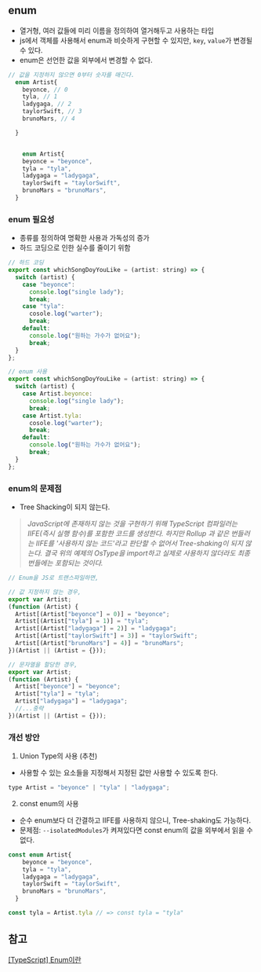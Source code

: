## enum

- 열거형, 여러 값들에 미리 이름을 정의하여 열거해두고 사용하는 타입
- js에서 객체를 사용해서 enum과 비슷하게 구현할 수 있지만, `key`, `value`가 변경될 수 있다.
- enum은 선언한 값을 외부에서 변경할 수 없다.

```js
// 값을 지정하지 않으면 0부터 숫자를 매긴다.
  enum Artist{
    beyonce, // 0
    tyla, // 1
    ladygaga, // 2
    taylorSwift, // 3
    brunoMars, // 4

  }


    enum Artist{
    beyonce = "beyonce",
    tyla = "tyla",
    ladygaga = "ladygaga",
    taylorSwift = "taylorSwift",
    brunoMars = "brunoMars",
  }
```

### enum 필요성

- 종류를 정의하여 명확한 사용과 가독성의 증가
- 하드 코딩으로 인한 실수를 줄이기 위함

```js
// 하드 코딩
export const whichSongDoyYouLike = (artist: string) => {
  switch (artist) {
    case "beyonce":
      console.log("single lady");
      break;
    case "tyla":
      cosole.log("warter");
      break;
    default:
      console.log("원하는 가수가 없어요");
      break;
  }
};

// enum 사용
export const whichSongDoyYouLike = (artist: string) => {
  switch (artist) {
    case Artist.beyonce:
      console.log("single lady");
      break;
    case Artist.tyla:
      cosole.log("warter");
      break;
    default:
      console.log("원하는 가수가 없어요");
      break;
  }
};
```

### enum의 문제점

- Tree Shacking이 되지 않는다.

> _JavaScript에 존재하지 않는 것을 구현하기 위해 TypeScript 컴파일러는 IIFE(즉시 실행 함수)를 포함한 코드를 생성한다. 하지만 Rollup 과 같은 번들러는 IIFE를 '사용하지 않는 코드'라고 판단할 수 없어서 Tree-shaking이 되지 않는다. 결국 위의 예제의 OsType을 import하고 실제로 사용하지 않더라도 최종 번들에는 포함되는 것이다._

```js
// Enum을 JS로 트랜스파일하면,

// 값 지정하지 않는 경우,
export var Artist;
(function (Artist) {
  Artist[(Artist["beyonce"] = 0)] = "beyonce";
  Artist[(Artist["tyla"] = 1)] = "tyla";
  Artist[(Artist["ladygaga"] = 2)] = "ladygaga";
  Artist[(Artist["taylorSwift"] = 3)] = "taylorSwift";
  Artist[(Artist["brunoMars"] = 4)] = "brunoMars";
})(Artist || (Artist = {}));

// 문자열을 할당한 경우,
export var Artist;
(function (Artist) {
  Artist["beyonce"] = "beyonce";
  Artist["tyla"] = "tyla";
  Artist["ladygaga"] = "ladygaga";
  //...중략
})(Artist || (Artist = {}));
```

### 개선 방안

1. Union Type의 사용 (추천)

- 사용할 수 있는 요소들을 지정해서 지정된 값만 사용할 수 있도록 한다.

```js
type Artist = "beyonce" | "tyla" | "ladygaga";
```

2. const enum의 사용

- 순수 enum보다 더 간결하고 IIFE를 사용하지 않으니, Tree-shaking도 가능하다.
- 문제점: `--isolatedModules`가 켜져있다면 const enum의 값을 외부에서 읽을 수 없다.

```js
const enum Artist{
    beyonce = "beyonce",
    tyla = "tyla",
    ladygaga = "ladygaga",
    taylorSwift = "taylorSwift",
    brunoMars = "brunoMars",
  }

const tyla = Artist.tyla // => const tyla = "tyla"
```

## 참고

[[TypeScript] Enum이란](https://velog.io/@ahsy92/TypeScript-Enum이란)
